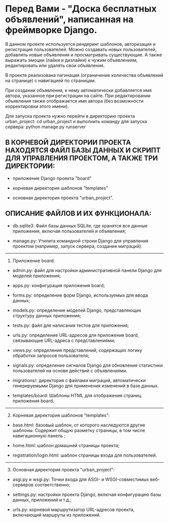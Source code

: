 Перед Вами - "Доска бесплатных объявлений", написанная на фреймворке Django. 
=============================================================================

В данном проекте используется рендеринг шаблонов, авторизация и регистрация пользователей.
Можно создавать новых пользователей, добавлять новые объявления и просматривать существующие. 
А также выражать эмоции (лайки и дизлайки) к чужим объявлениям, редактировать или удалять свои объявления.

В проекте реализована пагинация (ограничение количества объявлений на странице) с навигацией по страницам.

При создании объявления, к нему автоматически добавляется имя автора, указанное при регистрации на сайте.
При редактировании объявления также отображается имя автора (без возможности корректировки этого имени).

Для запуска проекта нужно перейти в директорию проекта urban_project: cd urban_project 
и выполнить команду для запуска сервера: python manage.ру runserver


В КОРНЕВОЙ ДИРЕКТОРИИ ПРОЕКТА НАХОДЯТСЯ ФАЙЛ БАЗЫ ДАННЫХ И СКРИПТ ДЛЯ УПРАВЛЕНИЯ ПРОЕКТОМ, А ТАКЖЕ ТРИ ДИРЕКТОРИИ:
--------------------------------------------------------------------------------------------------------------------------------------------------------------------------------------------------------
- приложение Django проекта "board"

- корневая директория шаблонов "templates"

- основная директория проекта "urban_project".


ОПИСАНИЕ ФАЙЛОВ И ИХ ФУНКЦИОНАЛА:
-------------------------------------------------------------

- db.sqlite3: Файл базы данных SQLite, где хранятся все данные приложения, включая пользователей и объявления;

- manage.ру: Утилита командной строки Django для управления проектом (например, запуск сервера, создание миграций).


---------------------------------
1. Приложение board:

- admin.ру: файл для настройки административной панели Django для моделей приложения;

- apps.py: конфигурация приложения board;

- forms.ру: определение форм Django, используемых для ввода данных;

- models.ру: определение моделей Django, представляющих структуру данных приложения;
 
- tests.py: файл для написания тестов для приложения;
 
- urls.py: определение URL-адресов для приложения board, связывающие URL-адреса с представлениями;
 
- views.ру: определения представлений, содержащих логику обработки запросов пользователя;

- signals.py: определение сигналов Django для обновления статистики пользователей на основе действий с объявлениями.

- migrations/: директория с файлами миграций, автоматически генерируемыми Django для применения изменений в базе данных.

- templates/board: Шаблоны HTML для отображения страниц приложения board. 


-----------------------------------
2. Корневая директория шаблонов "templates":

- base.html: базовый шаблон, от которого наследуются другие шаблоны. Содержит общую разметку страницы, в том числе навигационную панель ;

- home.html: шаблон домашней страницы проекта;

- registration/login.html: шаблон страницы входа для пользователей.


-----------------------------------
3. Основная директория проекта "urban_project":

- asgi.py и wsgi.py: Точки входа для ASGI- и WSGI-совместимых веб-серверов соответственно;

- settings.ру: настройки проекта Django, включая конфигурацию базы данных, приложений и т.д.;

- urls.py: корневой маршрутизатор URL-адресов проекта, включающий маршруты из приложений.
